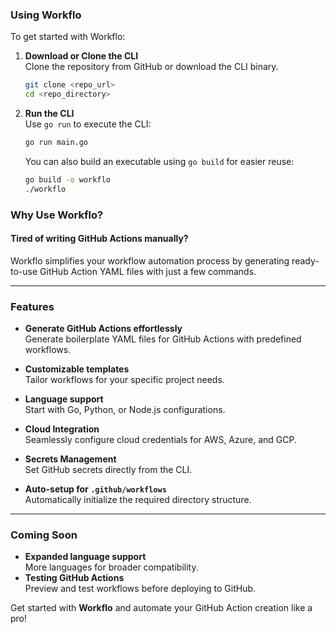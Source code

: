 ### Using Workflo

To get started with Workflo:

1. **Download or Clone the CLI**  
   Clone the repository from GitHub or download the CLI binary.

   ```bash
   git clone <repo_url>
   cd <repo_directory>
   ```

2. **Run the CLI**  
   Use `go run` to execute the CLI:

   ```bash
   go run main.go
   ```

   You can also build an executable using `go build` for easier reuse:

   ```bash
   go build -o workflo
   ./workflo
   ```

### Why Use Workflo?

#### **Tired of writing GitHub Actions manually?**  
Workflo simplifies your workflow automation process by generating ready-to-use GitHub Action YAML files with just a few commands. 

---

### **Features**

- **Generate GitHub Actions effortlessly**  
  Generate boilerplate YAML files for GitHub Actions with predefined workflows.

- **Customizable templates**  
  Tailor workflows for your specific project needs.

- **Language support**  
  Start with Go, Python, or Node.js configurations.

- **Cloud Integration**  
  Seamlessly configure cloud credentials for AWS, Azure, and GCP.

- **Secrets Management**  
  Set GitHub secrets directly from the CLI.

- **Auto-setup for `.github/workflows`**  
  Automatically initialize the required directory structure.

---

### **Coming Soon**
- **Expanded language support**  
  More languages for broader compatibility.
- **Testing GitHub Actions**  
  Preview and test workflows before deploying to GitHub.

Get started with **Workflo** and automate your GitHub Action creation like a pro!
